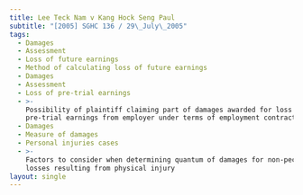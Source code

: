 ```yaml
---
title: Lee Teck Nam v Kang Hock Seng Paul
subtitle: "[2005] SGHC 136 / 29\_July\_2005"
tags:
  - Damages
  - Assessment
  - Loss of future earnings
  - Method of calculating loss of future earnings
  - Damages
  - Assessment
  - Loss of pre-trial earnings
  - >-
    Possibility of plaintiff claiming part of damages awarded for loss of
    pre-trial earnings from employer under terms of employment contract
  - Damages
  - Measure of damages
  - Personal injuries cases
  - >-
    Factors to consider when determining quantum of damages for non-pecuniary
    losses resulting from physical injury
layout: single
---
```


